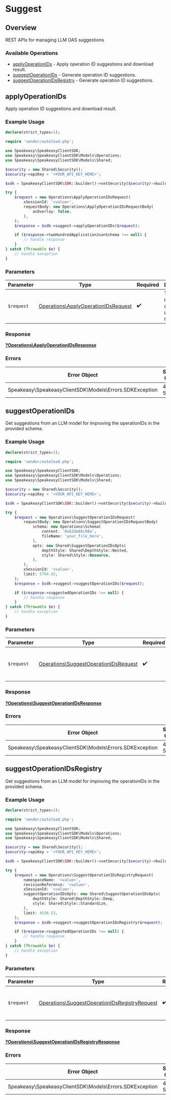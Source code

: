 # Suggest


## Overview

REST APIs for managing LLM OAS suggestions

### Available Operations

* [applyOperationIDs](#applyoperationids) - Apply operation ID suggestions and download result.
* [suggestOperationIDs](#suggestoperationids) - Generate operation ID suggestions.
* [suggestOperationIDsRegistry](#suggestoperationidsregistry) - Generate operation ID suggestions.

## applyOperationIDs

Apply operation ID suggestions and download result.

### Example Usage

```php
declare(strict_types=1);

require 'vendor/autoload.php';

use Speakeasy\SpeakeasyClientSDK;
use Speakeasy\SpeakeasyClientSDK\Models\Operations;
use Speakeasy\SpeakeasyClientSDK\Models\Shared;

$security = new Shared\Security();
$security->apiKey = '<YOUR_API_KEY_HERE>';

$sdk = SpeakeasyClientSDK\SDK::builder()->setSecurity($security)->build();

try {
    $request = new Operations\ApplyOperationIDsRequest(
        xSessionId: '<value>',
        requestBody: new Operations\ApplyOperationIDsRequestBody(
            asOverlay: false,
        ),
    );
    $response = $sdk->suggest->applyOperationIDs($request);

    if ($response->twoHundredApplicationJsonSchema !== null) {
        // handle response
    }
} catch (Throwable $e) {
    // handle exception
}
```



### Parameters

| Parameter                                                                                  | Type                                                                                       | Required                                                                                   | Description                                                                                |
| ------------------------------------------------------------------------------------------ | ------------------------------------------------------------------------------------------ | ------------------------------------------------------------------------------------------ | ------------------------------------------------------------------------------------------ |
| `$request`                                                                                 | [Operations\ApplyOperationIDsRequest](../../Models/Operations/ApplyOperationIDsRequest.md) | :heavy_check_mark:                                                                         | The request object to use for the request.                                                 |


### Response

**[?Operations\ApplyOperationIDsResponse](../../Models/Operations/ApplyOperationIDsResponse.md)**
### Errors

| Error Object                                            | Status Code                                             | Content Type                                            |
| ------------------------------------------------------- | ------------------------------------------------------- | ------------------------------------------------------- |
| Speakeasy\SpeakeasyClientSDK\Models\Errors.SDKException | 4xx-5xx                                                 | */*                                                     |

## suggestOperationIDs

Get suggestions from an LLM model for improving the operationIDs in the provided schema.

### Example Usage

```php
declare(strict_types=1);

require 'vendor/autoload.php';

use Speakeasy\SpeakeasyClientSDK;
use Speakeasy\SpeakeasyClientSDK\Models\Operations;
use Speakeasy\SpeakeasyClientSDK\Models\Shared;

$security = new Shared\Security();
$security->apiKey = '<YOUR_API_KEY_HERE>';

$sdk = SpeakeasyClientSDK\SDK::builder()->setSecurity($security)->build();

try {
    $request = new Operations\SuggestOperationIDsRequest(
        requestBody: new Operations\SuggestOperationIDsRequestBody(
            schema: new Operations\Schema(
                content: '0xb2de88c98a',
                fileName: 'your_file_here',
            ),
            opts: new Shared\SuggestOperationIDsOpts(
                depthStyle: Shared\DepthStyle::Nested,
                style: Shared\Style::Resource,
            ),
        ),
        xSessionId: '<value>',
        limit: 5704.42,
    );
    $response = $sdk->suggest->suggestOperationIDs($request);

    if ($response->suggestedOperationIDs !== null) {
        // handle response
    }
} catch (Throwable $e) {
    // handle exception
}
```



### Parameters

| Parameter                                                                                      | Type                                                                                           | Required                                                                                       | Description                                                                                    |
| ---------------------------------------------------------------------------------------------- | ---------------------------------------------------------------------------------------------- | ---------------------------------------------------------------------------------------------- | ---------------------------------------------------------------------------------------------- |
| `$request`                                                                                     | [Operations\SuggestOperationIDsRequest](../../Models/Operations/SuggestOperationIDsRequest.md) | :heavy_check_mark:                                                                             | The request object to use for the request.                                                     |


### Response

**[?Operations\SuggestOperationIDsResponse](../../Models/Operations/SuggestOperationIDsResponse.md)**
### Errors

| Error Object                                            | Status Code                                             | Content Type                                            |
| ------------------------------------------------------- | ------------------------------------------------------- | ------------------------------------------------------- |
| Speakeasy\SpeakeasyClientSDK\Models\Errors.SDKException | 4xx-5xx                                                 | */*                                                     |

## suggestOperationIDsRegistry

Get suggestions from an LLM model for improving the operationIDs in the provided schema.

### Example Usage

```php
declare(strict_types=1);

require 'vendor/autoload.php';

use Speakeasy\SpeakeasyClientSDK;
use Speakeasy\SpeakeasyClientSDK\Models\Operations;
use Speakeasy\SpeakeasyClientSDK\Models\Shared;

$security = new Shared\Security();
$security->apiKey = '<YOUR_API_KEY_HERE>';

$sdk = SpeakeasyClientSDK\SDK::builder()->setSecurity($security)->build();

try {
    $request = new Operations\SuggestOperationIDsRegistryRequest(
        namespaceName: '<value>',
        revisionReference: '<value>',
        xSessionId: '<value>',
        suggestOperationIDsOpts: new Shared\SuggestOperationIDsOpts(
            depthStyle: Shared\DepthStyle::Deep,
            style: Shared\Style::Standardize,
        ),
        limit: 4536.53,
    );
    $response = $sdk->suggest->suggestOperationIDsRegistry($request);

    if ($response->suggestedOperationIDs !== null) {
        // handle response
    }
} catch (Throwable $e) {
    // handle exception
}
```



### Parameters

| Parameter                                                                                                      | Type                                                                                                           | Required                                                                                                       | Description                                                                                                    |
| -------------------------------------------------------------------------------------------------------------- | -------------------------------------------------------------------------------------------------------------- | -------------------------------------------------------------------------------------------------------------- | -------------------------------------------------------------------------------------------------------------- |
| `$request`                                                                                                     | [Operations\SuggestOperationIDsRegistryRequest](../../Models/Operations/SuggestOperationIDsRegistryRequest.md) | :heavy_check_mark:                                                                                             | The request object to use for the request.                                                                     |


### Response

**[?Operations\SuggestOperationIDsRegistryResponse](../../Models/Operations/SuggestOperationIDsRegistryResponse.md)**
### Errors

| Error Object                                            | Status Code                                             | Content Type                                            |
| ------------------------------------------------------- | ------------------------------------------------------- | ------------------------------------------------------- |
| Speakeasy\SpeakeasyClientSDK\Models\Errors.SDKException | 4xx-5xx                                                 | */*                                                     |
